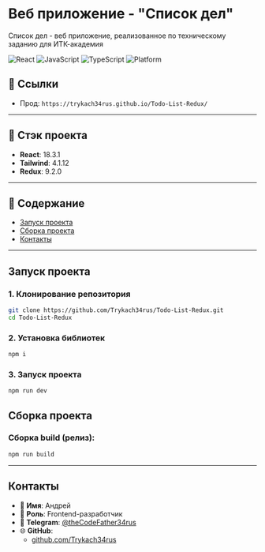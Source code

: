 # Веб приложение - "Список дел"

Список дел - веб приложение, реализованное по техническому заданию для ИТК-академия

![React](https://img.shields.io/badge/react-18.2.0-blue)
![JavaScript](https://img.shields.io/badge/js-es7-yellow)
![TypeScript](https://img.shields.io/badge/ts-5.7.3-blue)
![Platform](https://img.shields.io/badge/platform-Android%20|%20iOS%20|%20Web-green)

## 🔗 Ссылки

- Прод: `https://trykach34rus.github.io/Todo-List-Redux/`

---

## 🧱 Стэк проекта

- **React**: 18.3.1
- **Tailwind**: 4.1.12
- **Redux**: 9.2.0

---

## 📂 Содержание

- [Запуск проекта](#запуск-проекта)
- [Сборка проекта](#сборка-проекта)
- [Контакты](#контакты)

---

## Запуск проекта

### 1. Клонирование репозитория

```bash
git clone https://github.com/Trykach34rus/Todo-List-Redux.git
cd Todo-List-Redux
```

### 2. Установка библиотек

```bash
npm i
```

### 3. Запуск проекта

```bash
npm run dev
```

## Сборка проекта

### Сборка build (релиз):

```bash
npm run build
```

---

## Контакты

- 👤 **Имя**: Андрей
- 💼 **Роль**: Frontend-разработчик
- 💬 **Telegram**: [@theCodeFather34rus](https://t.me/theCodeFather34rus)
- 🌐 **GitHub**:
  - [github.com/Trykach34rus](https://github.com/Trykach34rus)
